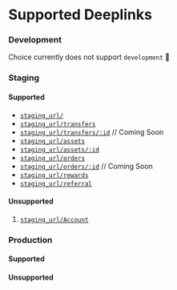 # Supported Deeplinks

<h3>Development</h3>

Choice currently does not support `development` 🚧

<h3>Staging</h3>

<h4>Supported</h4>

* [`staging_url/`](https://retail-staging.kingdomtrust.com/)
* [`staging_url/transfers`](https://retail-staging.kingdomtrust.com/transfers)
* [`staging_url/transfers/:id`](...) // Coming Soon
* [`staging_url/assets`](https://retail-staging.kingdomtrust.com/assets)
* [`staging_url/assets/:id`](https://retail-staging.kingdomtrust.com/assets/bitcoin-crypto)
* [`staging_url/orders`](https://retail-staging.kingdomtrust.com/orders)
* [`staging_url/orders/:id`](...) // Coming Soon
* [`staging_url/rewards`](https://retail-staging.kingdomtrust.com/rewards)
* [`staging_url/referral`](https://retail-staging.kingdomtrust.com/referral?=example)

<h4>Unsupported</h4>

1. [`staging_url/Account`](https://retail-staging.kingdomtrust.com//Account/*)

<h3>Production</h3>

<h4>Supported</h4>

<!-- 1. [`https://retail-staging.kingdomtrust.com/`](https://retail-staging.kingdomtrust.com/) -->

<h4>Unsupported</h4>

<!-- 1. [`https://retail-staging.kingdomtrust.com/Account`](https://retail-staging.kingdomtrust.com/Account)
 -->
